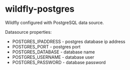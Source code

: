 # wildfly-postgres

Wildfly configured with PostgreSQL data source.

 Datasource properties:
  - POSTGRES_IPADDRESS - postgres database ip address
  - POSTGRES_PORT      - postgres port
  - POSTGRES_DATABASE  - database name
  - POSTGRES_USERNAME  - database user
  - POSTGRES_PASSWORD  - database password
